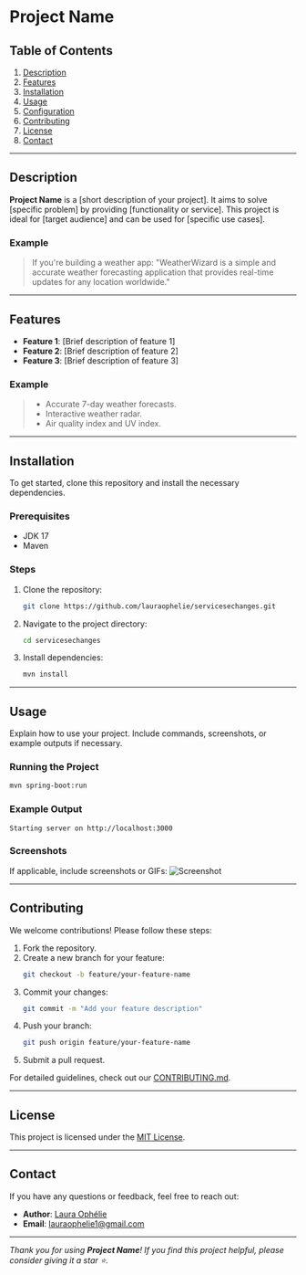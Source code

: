 # Project Name

## Table of Contents

1. [Description](#description)
2. [Features](#features)
3. [Installation](#installation)
4. [Usage](#usage)
5. [Configuration](#configuration)
6. [Contributing](#contributing)
7. [License](#license)
8. [Contact](#contact)

---

## Description

**Project Name** is a [short description of your project]. It aims to solve [specific problem] by providing [functionality or service]. This project is ideal for [target audience] and can be used for [specific use cases].

### Example
> If you're building a weather app: "WeatherWizard is a simple and accurate weather forecasting application that provides real-time updates for any location worldwide."

---

## Features

- **Feature 1**: [Brief description of feature 1]
- **Feature 2**: [Brief description of feature 2]
- **Feature 3**: [Brief description of feature 3]

### Example
> - Accurate 7-day weather forecasts.
> - Interactive weather radar.
> - Air quality index and UV index.

---

## Installation

To get started, clone this repository and install the necessary dependencies.

### Prerequisites
- JDK 17
- Maven 

### Steps
1. Clone the repository:
   ```bash
   git clone https://github.com/lauraophelie/servicesechanges.git
   ```
2. Navigate to the project directory:
   ```bash
   cd servicesechanges
   ```
3. Install dependencies:
   ```bash
   mvn install 
   ```
---

## Usage

Explain how to use your project. Include commands, screenshots, or example outputs if necessary.

### Running the Project
```bash
mvn spring-boot:run
```

### Example Output
```
Starting server on http://localhost:3000
```

### Screenshots
If applicable, include screenshots or GIFs:
![Screenshot](docs/screenshot.png)

---

## Contributing

We welcome contributions! Please follow these steps:

1. Fork the repository.
2. Create a new branch for your feature:
   ```bash
   git checkout -b feature/your-feature-name
   ```
3. Commit your changes:
   ```bash
   git commit -m "Add your feature description"
   ```
4. Push your branch:
   ```bash
   git push origin feature/your-feature-name
   ```
5. Submit a pull request.

For detailed guidelines, check out our [CONTRIBUTING.md](CONTRIBUTING.md).

---

## License

This project is licensed under the [MIT License](LICENSE).

---

## Contact

If you have any questions or feedback, feel free to reach out:

- **Author**: [Laura Ophélie](https://github.com/lauraophelie)
- **Email**: lauraophelie1@gmail.com

---

*Thank you for using **Project Name**! If you find this project helpful, please consider giving it a star ⭐.*